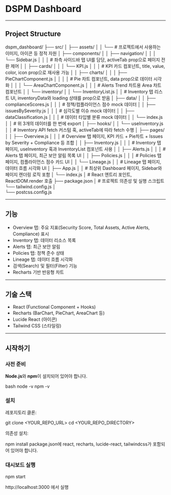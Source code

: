 # DSPM Dashboard


---

## Project Structure


dspm_dashboard/
├── src/
│   ├── assets/
│   │   └── # 프로젝트에서 사용하는 이미지, 아이콘 등 정적 자원
│   ├── components/
│   │   ├── navigation/
│   │   │   └── Sidebar.js
│   │   │       # 좌측 사이드바 탭 UI를 담당, activeTab prop으로 페이지 전환 제어
│   │   ├── cards/
│   │   │   └── KPI.js
│   │   │       # KPI 카드 컴포넌트, title, value, color, icon prop으로 재사용 가능
│   │   ├── charts/
│   │   │   ├── PieChartComponent.js
│   │   │   │   # Pie 차트 컴포넌트, data prop으로 데이터 시각화
│   │   │   └── AreaChartComponent.js
│   │   │       # Alerts Trend 차트용 Area 차트 컴포넌트
│   │   └── inventory/
│   │       └── InventoryList.js
│   │           # Inventory 탭 리스트 UI, inventoryData와 loading 상태를 prop으로 받음
│   ├── data/
│   │   ├── complianceScores.js
│   │   │   # 정책/컴플라이언스 점수 mock 데이터
│   │   ├── issuesBySeverity.js
│   │   │   # 심각도별 이슈 mock 데이터
│   │   ├── dataClassification.js
│   │   │   # 데이터 타입별 분류 mock 데이터
│   │   └── index.js
│   │       # 위 3개의 데이터를 한 번에 export
│   ├── hooks/
│   │   └── useInventory.js
│   │       # Inventory API fetch 커스텀 훅, activeTab에 따라 fetch 수행
│   ├── pages/
│   │   ├── Overview.js
│   │   │   # Overview 탭 페이지, KPI 카드 + Pie차트 + Issues by Severity + Compliance 등 조합
│   │   ├── Inventory.js
│   │   │   # Inventory 탭 페이지, useInventory 훅과 InventoryList 컴포넌트 사용
│   │   ├── Alerts.js
│   │   │   # Alerts 탭 페이지, 최근 보안 알림 목록 UI
│   │   ├── Policies.js
│   │   │   # Policies 탭 페이지, 컴플라이언스 점수 카드 UI
│   │   └── Lineage.js
│   │       # Lineage 탭 페이지, 데이터 흐름 시각화 UI
│   ├── App.js
│   │   # 최상위 Dashboard 페이지, Sidebar와 페이지 렌더링 로직 포함
│   └── index.js
│       # React 엔트리 포인트, ReactDOM.render 호출
├── package.json
│   # 프로젝트 의존성 및 실행 스크립트
└── tailwind.config.js
│   
└── postcss.config.js

---

## 기능

- Overview 탭: 주요 지표(Security Score, Total Assets, Active Alerts, Compliance) 표시
- Inventory 탭: 데이터 리소스 목록
- Alerts 탭: 최근 보안 알림
- Policies 탭: 정책 준수 상태
- Lineage 탭: 데이터 흐름 시각화
- 검색(Search) 및 필터(Filter) 기능
- Recharts 기반 반응형 차트

---

## 기술 스택

- React (Functional Component + Hooks)
- Recharts (BarChart, PieChart, AreaChart 등)
- Lucide React (아이콘)
- Tailwind CSS (스타일링)

---

## 시작하기

### 사전 준비

**Node.js**와 **npm**이 설치되어 있어야 합니다.

bash
node -v
npm -v

### 설치

레포지토리 클론:

git clone <YOUR_REPO_URL>
cd <YOUR_REPO_DIRECTORY>

의존성 설치:

npm install
package.json에 react, recharts, lucide-react, tailwindcss가 포함되어 있어야 합니다.

### 대시보드 실행
npm start

http://localhost:3000 에서 실행
